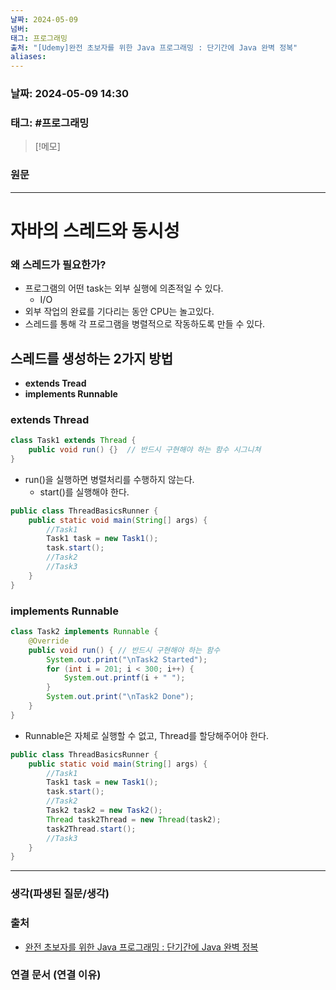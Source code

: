 ```yaml
---
날짜: 2024-05-09
넘버: 
태그: 프로그래밍
출처: "[Udemy]완전 초보자를 위한 Java 프로그래밍 : 단기간에 Java 완벽 정복"
aliases:
---
```

### 날짜:  2024-05-09 14:30

### 태그: #프로그래밍 

>[!메모]
>

### 원문
---
# 자바의 스레드와 동시성
### 왜 스레드가 필요한가?
- 프로그램의 어떤 task는 외부 실행에 의존적일 수 있다.
	- I/O
- 외부 작업의 완료를 기다리는 동안 CPU는 놀고있다.
- 스레드를 통해 각 프로그램을 병렬적으로 작동하도록 만들 수 있다.
## 스레드를 생성하는 2가지 방법
- **extends Tread** 
- **implements Runnable**
### extends Thread
```java
class Task1 extends Thread {  
	public void run() {}  // 반드시 구현해야 하는 함수 시그니쳐
}  
```
- run()을 실행하면 병렬처리를 수행하지 않는다.
	- start()를 실행해야 한다.
```java
public class ThreadBasicsRunner {  
	public static void main(String[] args) {  
		//Task1
		Task1 task = new Task1();
		task.start();
		//Task2  
		//Task3  
	}  
}
```
### implements Runnable
```java
class Task2 implements Runnable {  
	@Override  
	public void run() { // 반드시 구현해야 하는 함수  
		System.out.print("\nTask2 Started");  
		for (int i = 201; i < 300; i++) {  
			System.out.printf(i + " ");  
		}  
		System.out.print("\nTask2 Done");  
	}  
}
```
- Runnable은 자체로 실행할 수 없고, Thread를 할당해주어야 한다.
```java
public class ThreadBasicsRunner {  
	public static void main(String[] args) {  
		//Task1
		Task1 task = new Task1();
		task.start();
		//Task2
		Task2 task2 = new Task2();  
		Thread task2Thread = new Thread(task2);  
		task2Thread.start();
		//Task3  
	}  
}
```
---
### 생각(파생된 질문/생각)

### 출처
- [완전 초보자를 위한 Java 프로그래밍 : 단기간에 Java 완벽 정복](https://www.udemy.com/course/best-java-programming/?couponCode=ST6MT42324)

### 연결 문서 (연결 이유)
